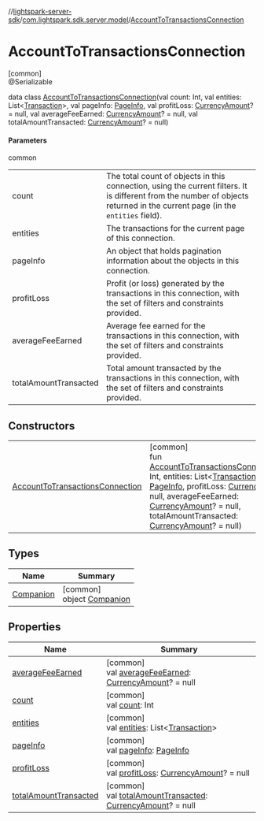 //[lightspark-server-sdk](../../../index.md)/[com.lightspark.sdk.server.model](../index.md)/[AccountToTransactionsConnection](index.md)

# AccountToTransactionsConnection

[common]\
@Serializable

data class [AccountToTransactionsConnection](index.md)(val count: Int, val entities: List&lt;[Transaction](../-transaction/index.md)&gt;, val pageInfo: [PageInfo](../-page-info/index.md), val profitLoss: [CurrencyAmount](../-currency-amount/index.md)? = null, val averageFeeEarned: [CurrencyAmount](../-currency-amount/index.md)? = null, val totalAmountTransacted: [CurrencyAmount](../-currency-amount/index.md)? = null)

#### Parameters

common

| | |
|---|---|
| count | The total count of objects in this connection, using the current filters. It is different from the number of objects returned in the current page (in the `entities` field). |
| entities | The transactions for the current page of this connection. |
| pageInfo | An object that holds pagination information about the objects in this connection. |
| profitLoss | Profit (or loss) generated by the transactions in this connection, with the set of filters and constraints provided. |
| averageFeeEarned | Average fee earned for the transactions in this connection, with the set of filters and constraints provided. |
| totalAmountTransacted | Total amount transacted by the transactions in this connection, with the set of filters and constraints provided. |

## Constructors

| | |
|---|---|
| [AccountToTransactionsConnection](-account-to-transactions-connection.md) | [common]<br>fun [AccountToTransactionsConnection](-account-to-transactions-connection.md)(count: Int, entities: List&lt;[Transaction](../-transaction/index.md)&gt;, pageInfo: [PageInfo](../-page-info/index.md), profitLoss: [CurrencyAmount](../-currency-amount/index.md)? = null, averageFeeEarned: [CurrencyAmount](../-currency-amount/index.md)? = null, totalAmountTransacted: [CurrencyAmount](../-currency-amount/index.md)? = null) |

## Types

| Name | Summary |
|---|---|
| [Companion](-companion/index.md) | [common]<br>object [Companion](-companion/index.md) |

## Properties

| Name | Summary |
|---|---|
| [averageFeeEarned](average-fee-earned.md) | [common]<br>val [averageFeeEarned](average-fee-earned.md): [CurrencyAmount](../-currency-amount/index.md)? = null |
| [count](count.md) | [common]<br>val [count](count.md): Int |
| [entities](entities.md) | [common]<br>val [entities](entities.md): List&lt;[Transaction](../-transaction/index.md)&gt; |
| [pageInfo](page-info.md) | [common]<br>val [pageInfo](page-info.md): [PageInfo](../-page-info/index.md) |
| [profitLoss](profit-loss.md) | [common]<br>val [profitLoss](profit-loss.md): [CurrencyAmount](../-currency-amount/index.md)? = null |
| [totalAmountTransacted](total-amount-transacted.md) | [common]<br>val [totalAmountTransacted](total-amount-transacted.md): [CurrencyAmount](../-currency-amount/index.md)? = null |
